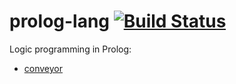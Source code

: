 # prolog-lang [![Build Status](https://travis-ci.org/icostan/prolog-lang.svg)](https://travis-ci.org/icostan/prolog-lang)

Logic programming in Prolog:
* [conveyor](conveyor.md "Conveyor")
